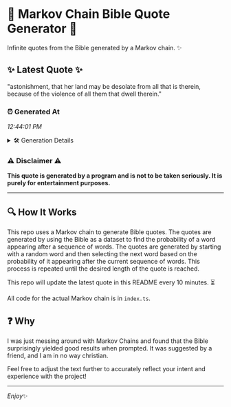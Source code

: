 # 📖 Markov Chain Bible Quote Generator 📖

Infinite quotes from the Bible generated by a Markov chain. ✨

## ✨ Latest Quote ✨
"astonishment, that her land may be desolate from all that is therein, because of the violence of all them that dwell therein."

### ⏰ Generated At
*12:44:01 PM*

<details>
    <summary>🛠️ Generation Details</summary>
    <p>
        <strong>🌱 Seed:</strong> astonishment,<br>
        <strong>🔄 Iterations:</strong> 21<br>
        <strong>📜 Context History:</strong><br>[ astonishment, ]: that<br>[ astonishment,, that ]: her<br>[ astonishment,, that, her ]: land<br>[ astonishment,, that, her, land ]: may<br>[ astonishment,, that, her, land, may ]: be<br>[ astonishment,, that, her, land, may, be ]: desolate<br>[ that, her, land, may, be, desolate ]: from<br>[ her, land, may, be, desolate, from ]: all<br>[ land, may, be, desolate, from, all ]: that<br>[ may, be, desolate, from, all, that ]: is<br>[ be, desolate, from, all, that, is ]: therein,<br>[ desolate, from, all, that, is, therein, ]: because<br>[ from, all, that, is, therein,, because ]: of<br>[ all, that, is, therein,, because, of ]: the<br>[ that, is, therein,, because, of, the ]: violence<br>[ is, therein,, because, of, the, violence ]: of<br>[ therein,, because, of, the, violence, of ]: all<br>[ because, of, the, violence, of, all ]: them<br>[ of, the, violence, of, all, them ]: that<br>[ the, violence, of, all, them, that ]: dwell<br>[ violence, of, all, them, that, dwell ]: therein.<br>
    </p>
</details>

### ⚠️ Disclaimer ⚠️
**This quote is generated by a program and is not to be taken seriously. It is purely for entertainment purposes.**

---

## 🔍 How It Works

This repo uses a Markov chain to generate Bible quotes. The quotes are generated by using the Bible as a dataset to find the probability of a word appearing after a sequence of words. The quotes are generated by starting with a random word and then selecting the next word based on the probability of it appearing after the current sequence of words. This process is repeated until the desired length of the quote is reached.

This repo will update the latest quote in this README every 10 minutes. ⏳

All code for the actual Markov chain is in `index.ts`.

## ❓ Why

I was just messing around with Markov Chains and found that the Bible surprisingly yielded good results when prompted. 
It was suggested by a friend, and I am in no way christian.

Feel free to adjust the text further to accurately reflect your intent and experience with the project!

---

*Enjoy*✨
